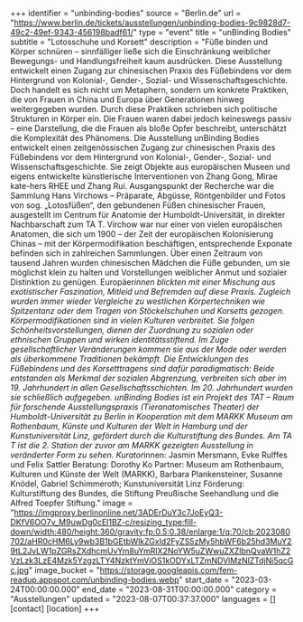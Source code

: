 +++
identifier = "unbinding-bodies"
source = "Berlin.de"
url = "https://www.berlin.de/tickets/ausstellungen/unbinding-bodies-9c9828d7-49c2-49ef-9343-456198badf61/"
type = "event"
title = "unBinding Bodies"
subtitle = "Lotosschuhe und Korsett"
description = "Füße binden und Körper schnüren – sinnfälliger ließe sich die Einschränkung weiblicher Bewegungs- und Handlungsfreiheit kaum ausdrücken. Diese Ausstellung entwickelt einen Zugang zur chinesischen Praxis des Füßebindens vor dem Hintergrund von Kolonial-, Gender-, Sozial- und Wissenschaftsgeschichte.
Doch handelt es sich nicht um Metaphern, sondern um konkrete Praktiken, die von Frauen in China und Europa über Generationen hinweg weitergegeben wurden. Durch diese Praktiken schrieben sich politische Strukturen in Körper ein. Die Frauen waren dabei jedoch keineswegs passiv – eine Darstellung, die die Frauen als bloße Opfer beschreibt, unterschätzt die Komplexität des Phänomens.
Die Ausstellung unBinding Bodies entwickelt einen zeitgenössischen Zugang zur chinesischen Praxis des Füßebindens vor dem Hintergrund von Kolonial-, Gender-, Sozial- und Wissenschaftsgeschichte. Sie zeigt Objekte aus europäischen Museen und eigens entwickelte künstlerische Interventionen von Zhang Gong, Mirae kate-hers RHEE und Zhang Rui.
Ausgangspunkt der Recherche war die Sammlung Hans Virchows – Präparate, Abgüsse, Röntgenbilder und Fotos von sog. „Lotosfüßen“, den gebundenen Füßen chinesischer Frauen, ausgestellt im Centrum für Anatomie der Humboldt-Universität, in direkter Nachbarschaft zum TA T. Virchow war nur einer von vielen europäischen Anatomen, die sich um 1900 – der Zeit der europäischen Kolonisierung Chinas – mit der Körpermodifikation beschäftigen, entsprechende Exponate befinden sich in zahlreichen Sammlungen.
Über einen Zeitraum von tausend Jahren wurden chinesischen Mädchen die Füße gebunden, um sie möglichst klein zu halten und Vorstellungen weiblicher Anmut und sozialer Distinktion zu genügen. Europäer*innen blickten mit einer Mischung aus exotistischer Faszination, Mitleid und Befremden auf diese Praxis. Zugleich wurden immer wieder Vergleiche zu westlichen Körpertechniken wie Spitzentanz oder dem Tragen von Stöckelschuhen und Korsetts gezogen. Körpermodifikationen sind in vielen Kulturen verbreitet. Sie folgen Schönheitsvorstellungen, dienen der Zuordnung zu sozialen oder ethnischen Gruppen und wirken identitätsstiftend. Im Zuge gesellschaftlicher Veränderungen kommen sie aus der Mode oder werden als überkommene Traditionen bekämpft. Die Entwicklungen des Füßebindens und des Korsetttragens sind dafür paradigmatisch: Beide entstanden als Merkmal der sozialen Abgrenzung, verbreiten sich aber im 19. Jahrhundert in allen Gesellschaftsschichten. Im 20. Jahrhundert wurden sie schließlich aufgegeben.
unBinding Bodies ist ein Projekt des TAT – Raum für forschende Ausstellungspraxis (Tieranatomisches Theater) der Humboldt-Universität zu Berlin in Kooperation mit dem MARKK Museum am Rothenbaum, Künste und Kulturen der Welt in Hamburg und der Kunstuniversität Linz, gefördert durch die Kulturstiftung des Bundes. Am TA T ist die 2. Station der zuvor am MARKK gezeigten Ausstellung in veränderter Form zu sehen.
Kurator*innen: Jasmin Mersmann, Evke Rulffes und Felix Sattler
Beratung: Dorothy Ko
Partner: Museum am Rothenbaum, Kulturen und Künste der Welt (MARKK), Barbara Plankensteiner, Susanne Knödel, Gabriel Schimmeroth; Kunstuniversität Linz
Förderung: Kulturstiftung des Bundes, die Stiftung Preußische Seehandlung und die Alfred Toepfer Stiftung."
image = "https://imgproxy.berlinonline.net/3ADErDuY3c7JoEyQ3-DKfV6OO7v_M9uwDg0cEl1BZ-c/resizing_type:fill-down/width:480/height:360/gravity:fp:0.5:0.38/enlarge:1/q:70/cb:2023080702/aHR0cHM6Ly9wb3B1bGEtbWlkZGxld2FyZS5zMy5hbWF6b25hd3MuY29tL2JvLW1pZGRsZXdhcmUvYm8uYmRlX2NoYW5uZWwuZXZlbnQvaW1hZ2VzLzk3LzE4Mzk5YzgzLTY4NzktYmViOS1kODYxLTZmNDVlMzNlZTdjNi5qcGc.jpg"
image_bucket = "https://storage.googleapis.com/fem-readup.appspot.com/unbinding-bodies.webp"
start_date = "2023-03-24T00:00:00.000"
end_date = "2023-08-31T00:00:00.000"
category = "Ausstellungen"
updated = "2023-08-07T00:37:37.000"
languages = []
[contact]
[location]
+++